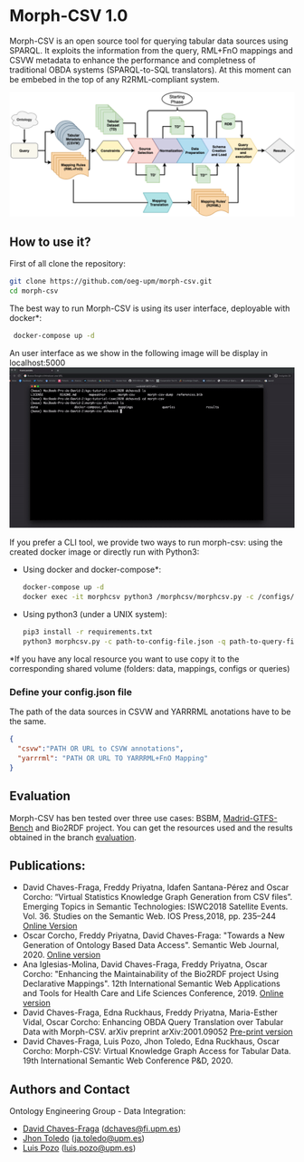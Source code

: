 # Morph-CSV 1.0

Morph-CSV is an open source tool for querying tabular data sources using SPARQL. It exploits the information from the query, RML+FnO mappings and CSVW metadata to enhance the performance and completness of traditional OBDA systems (SPARQL-to-SQL translators). At this moment can be embebed in the top of any R2RML-compliant system.

![Morph-csv workflow](figures/architecture.png?raw=true "Morph-CSV workflow")

## How to use it?
First of all clone the repository:
```bash
git clone https://github.com/oeg-upm/morph-csv.git
cd morph-csv
```
The best way to run Morph-CSV is using its user interface, deployable with docker*:
```bash
 docker-compose up -d
 ```
An user interface as we show in the following image will be display in localhost:5000
![Morph-csv demo](figures/morph-csv.gif "Morph-CSV demo")

If you prefer a CLI tool, we provide two ways to run morph-csv: using the created docker image or directly run with Python3:
- Using docker and docker-compose*:
    ```bash
    docker-compose up -d
    docker exec -it morphcsv python3 /morphcsv/morphcsv.py -c /configs/config-file.json -q /queries/query-file.rq
    ```

   

- Using python3 (under a UNIX system):
    ```bash
    pip3 install -r requirements.txt
    python3 morphcsv.py -c path-to-config-file.json -q path-to-query-file.rq
    ```

 *If you have any local resource you want to use copy it to the corresponding shared volume (folders: data, mappings, configs or queries)

### Define your config.json file
The path of the data sources in CSVW and YARRRML anotations have to be the same.
```json
{
  "csvw":"PATH OR URL to CSVW annotations",
  "yarrrml": "PATH OR URL TO YARRRML+FnO Mapping"
}
```

## Evaluation
Morph-CSV has ben tested over three use cases: BSBM, [Madrid-GTFS-Bench](https://github.com/oeg-upm/gtfs-bench/) and Bio2RDF project. You can get the resources used and the results obtained in the branch [evaluation](https://github.com/oeg-upm/morph-csv/tree/evaluation).


## Publications:
-  David Chaves-Fraga, Freddy Priyatna, Idafen Santana-Pérez and Oscar Corcho: “Virtual Statistics Knowledge Graph Generation from CSV files”. Emerging Topics in Semantic Technologies: ISWC2018  Satellite  Events. Vol. 36. Studies on the Semantic Web. IOS Press,2018, pp. 235–244 [Online Version](https://www.researchgate.net/publication/328118582_Virtual_Statistics_Knowledge_Graph_Generation_from_CSV_files)
- Oscar Corcho, Freddy Priyatna, David Chaves-Fraga: "Towards a New Generation of Ontology Based Data Access". Semantic Web Journal, 2020. [Online version](http://www.semantic-web-journal.net/content/towards-new-generation-ontology-based-data-access)
- Ana Iglesias-Molina, David Chaves-Fraga, Freddy Priyatna, Oscar Corcho: "Enhancing the Maintainability of the Bio2RDF project Using Declarative Mappings". 12th International Semantic Web Applications and Tools for Health Care and Life Sciences Conference, 2019. [Online version](https://www.researchgate.net/publication/338717453_Enhancing_the_Maintainability_of_the_Bio2RDF_Project_Using_Declarative_Mappings)
-  David Chaves-Fraga, Edna Ruckhaus, Freddy Priyatna, Maria-Esther Vidal, Oscar Corcho: Enhancing OBDA Query Translation over Tabular Data with Morph-CSV. arXiv preprint arXiv:2001.09052 [Pre-print version](https://www.researchgate.net/publication/338840456_Enhancing_OBDA_Query_Translation_over_Tabular_Data_with_Morph-CSV)
-  David Chaves-Fraga, Luis Pozo, Jhon Toledo, Edna Ruckhaus, Oscar Corcho: Morph-CSV: Virtual Knowledge Graph Access for Tabular Data. 19th International Semantic Web Conference P&D, 2020. 



## Authors and Contact
Ontology Engineering Group - Data Integration:
- [David Chaves-Fraga](https://github.com/dachafra) ([dchaves@fi.upm.es](mailto:dchaves@fi.upm.es))
- [Jhon Toledo](https://github.com/jatoledo) ([ja.toledo@upm.es](mailto:ja.toledo@upm.es))
- [Luis Pozo](https://github.com/w0xter) ([luis.pozo@upm.es](mailto:luis.pozo@upm.es))
